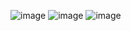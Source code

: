 ![image](https://github.com/maayanswisa/Friends/assets/120381527/f044f132-c360-4b30-a6a8-d6b357085daf)
![image](https://github.com/maayanswisa/Friends/assets/120381527/47e174bd-6170-44c4-8cff-bfac77f9badc)
![image](https://github.com/maayanswisa/Friends/assets/120381527/9b6da647-ba4e-4d7c-822b-a4b3a17a47c9)
